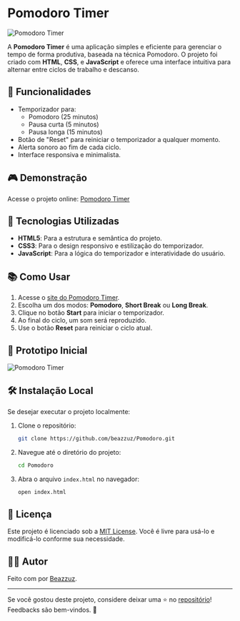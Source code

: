 # Pomodoro Timer

![Pomodoro Timer](https://img.shields.io/badge/Status-Completed-brightgreen)

A **Pomodoro Timer** é uma aplicação simples e eficiente para gerenciar o tempo de forma produtiva, baseada na técnica Pomodoro. O projeto foi criado com **HTML**, **CSS**, e **JavaScript** e oferece uma interface intuitiva para alternar entre ciclos de trabalho e descanso.

## 🔧 Funcionalidades
- Temporizador para:
  - Pomodoro (25 minutos)
  - Pausa curta (5 minutos)
  - Pausa longa (15 minutos)
- Botão de "Reset" para reiniciar o temporizador a qualquer momento.
- Alerta sonoro ao fim de cada ciclo.
- Interface responsiva e minimalista.

## 🎮 Demonstração
Acesse o projeto online:
[Pomodoro Timer](https://beazzuz.github.io/Pomodoro/)

## 🔨 Tecnologias Utilizadas
- **HTML5**: Para a estrutura e semântica do projeto.
- **CSS3**: Para o design responsivo e estilização do temporizador.
- **JavaScript**: Para a lógica do temporizador e interatividade do usuário.

## 📚 Como Usar
1. Acesse o [site do Pomodoro Timer](https://beazzuz.github.io/Pomodoro/).
2. Escolha um dos modos: **Pomodoro**, **Short Break** ou **Long Break**.
3. Clique no botão **Start** para iniciar o temporizador.
4. Ao final do ciclo, um som será reproduzido.
5. Use o botão **Reset** para reiniciar o ciclo atual.

## 🎨 Prototipo Inicial
![Pomodoro Timer]((https://www.figma.com/proto/OawQJuN92XcH5YO8U5Gqzw/Pomodoro?t=Yv00A2WT9XHt9iEq-1))

## 🛠️ Instalação Local
Se desejar executar o projeto localmente:

1. Clone o repositório:
   ```bash
   git clone https://github.com/beazzuz/Pomodoro.git
   ```

2. Navegue até o diretório do projeto:
   ```bash
   cd Pomodoro
   ```

3. Abra o arquivo `index.html` no navegador:
   ```bash
   open index.html
   ```

## 📝 Licença
Este projeto é licenciado sob a [MIT License](LICENSE). Você é livre para usá-lo e modificá-lo conforme sua necessidade.

## 👨‍💻 Autor
Feito com por [Beazzuz](https://github.com/beazzuz).

---

Se você gostou deste projeto, considere deixar uma ⭐ no [repositório](https://github.com/beazzuz/Pomodoro)! Feedbacks são bem-vindos. 🚀

